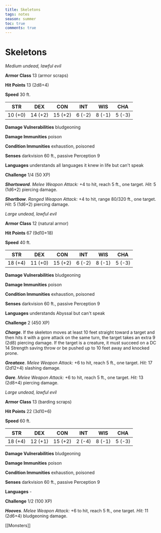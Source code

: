 ---title: Skeletonstags: notesseason: summertoc: truecomments: true---
# Skeletons


*Medium undead, lawful evil*

**Armor Class** 13 (armor scraps)

**Hit Points** 13 (2d8+4)

**Speed** 30 ft.

| STR     | DEX     | CON     | INT    | WIS    | CHA    |
|---------|---------|---------|--------|--------|--------|
| 10 (+0) | 14 (+2) | 15 (+2) | 6 (-2) | 8 (-1) | 5 (-3) |

**Damage Vulnerabilities** bludgeoning

**Damage Immunities** poison

**Condition Immunities** exhaustion, poisoned

**Senses** darkvision 60 ft., passive Perception 9

**Languages** understands all languages it knew in life but can't speak

**Challenge** 1/4 (50 XP)


***Shortsword***. *Melee Weapon Attack:* +4 to hit, reach 5 ft., one target. *Hit:* 5 (1d6+2) piercing damage.

***Shortbow***. *Ranged Weapon Attack:* +4 to hit, range 80/320 ft., one target. *Hit:* 5 (1d6+2) piercing damage.


*Large undead, lawful evil*

**Armor Class** 12 (natural armor)

**Hit Points** 67 (9d10+18)

**Speed** 40 ft.

| STR     | DEX     | CON     | INT    | WIS    | CHA    |
|---------|---------|---------|--------|--------|--------|
| 18 (+4) | 11 (+0) | 15 (+2) | 6 (-2) | 8 (-1) | 5 (-3) |

**Damage Vulnerabilities** bludgeoning

**Damage Immunities** poison

**Condition Immunities** exhaustion, poisoned

**Senses** darkvision 60 ft., passive Perception 9

**Languages** understands Abyssal but can't speak

**Challenge** 2 (450 XP)

***Charge***. If the skeleton moves at least 10 feet straight toward a target and then hits it with a gore attack on the same turn, the target takes an extra 9 (2d8) piercing damage. If the target is a creature, it must succeed on a DC 14 Strength saving throw or be pushed up to 10 feet away and knocked prone.


***Greataxe***. *Melee Weapon Attack:* +6 to hit, reach 5 ft., one target. *Hit:* 17 (2d12+4) slashing damage.

***Gore***. *Melee Weapon Attack:* +6 to hit, reach 5 ft., one target. *Hit:* 13 (2d8+4) piercing damage.


*Large undead, lawful evil*

**Armor Class** 13 (barding scraps)

**Hit Points** 22 (3d10+6)

**Speed** 60 ft.

| STR     | DEX     | CON     | INT    | WIS    | CHA    |
|---------|---------|---------|--------|--------|--------|
| 18 (+4) | 12 (+1) | 15 (+2) | 2 (-4) | 8 (-1) | 5 (-3) |

**Damage Vulnerabilities** bludgeoning

**Damage Immunities** poison

**Condition Immunities** exhaustion, poisoned

**Senses** darkvision 60 ft., passive Perception 9

**Languages** -

**Challenge** 1/2 (100 XP)


***Hooves***. *Melee Weapon Attack:* +6 to hit, reach 5 ft., one target. *Hit:* 11 (2d6+4) bludgeoning damage.


[[Monsters]]
